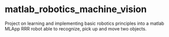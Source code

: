 # matlab_robotics_machine_vision
Project on learning and implementing basic robotics principles into a matlab MLApp RRR robot able to recognize, pick up and move two objects.
